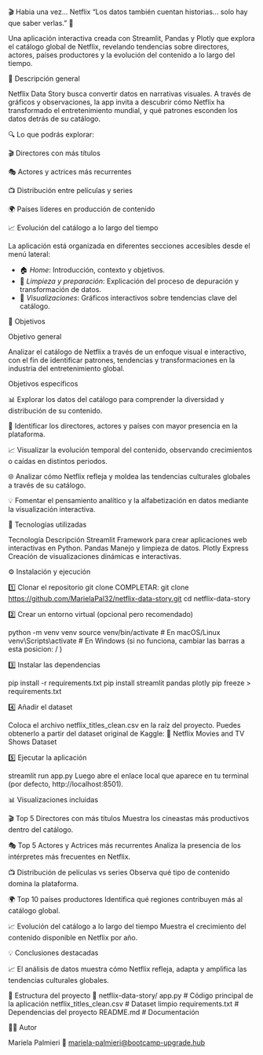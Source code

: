 🎬 Habia una vez... Netflix
“Los datos también cuentan historias... solo hay que saber verlas.” 🍿

Una aplicación interactiva creada con Streamlit, Pandas y Plotly que explora el catálogo global de Netflix, revelando tendencias sobre directores, actores, países productores y la evolución del contenido a lo largo del tiempo.

📖 Descripción general

Netflix Data Story busca convertir datos en narrativas visuales.
A través de gráficos y observaciones, la app invita a descubrir cómo Netflix ha transformado el entretenimiento mundial, y qué patrones esconden los datos detrás de su catálogo.

🔍 Lo que podrás explorar:

🎬 Directores con más títulos

🎭 Actores y actrices más recurrentes

📺 Distribución entre películas y series

🌍 Países líderes en producción de contenido

📈 Evolución del catálogo a lo largo del tiempo

La aplicación está organizada en diferentes secciones accesibles desde el menú lateral:

- 🏠 *Home*: Introducción, contexto y objetivos.
- 🧹 *Limpieza y preparación*: Explicación del proceso de depuración y transformación de datos.
- 🎨 *Visualizaciones*: Gráficos interactivos sobre tendencias clave del catálogo.

🎯 Objetivos

Objetivo general

Analizar el catálogo de Netflix a través de un enfoque visual e interactivo, con el fin de identificar patrones, tendencias y transformaciones en la industria del entretenimiento global.

Objetivos específicos

📊 Explorar los datos del catálogo para comprender la diversidad y distribución de su contenido.

🎥 Identificar los directores, actores y países con mayor presencia en la plataforma.

📈 Visualizar la evolución temporal del contenido, observando crecimientos o caídas en distintos periodos.

🌐 Analizar cómo Netflix refleja y moldea las tendencias culturales globales a través de su catálogo.

💡 Fomentar el pensamiento analítico y la alfabetización en datos mediante la visualización interactiva.

🧩 Tecnologías utilizadas

Tecnología	Descripción
Streamlit	Framework para crear aplicaciones web interactivas en Python.
Pandas	Manejo y limpieza de datos.
Plotly Express	Creación de visualizaciones dinámicas e interactivas.

⚙️ Instalación y ejecución

1️⃣ Clonar el repositorio
git clone COMPLETAR: git clone https://github.com/MarielaPal32/netflix-data-story.git
cd netflix-data-story

2️⃣ Crear un entorno virtual (opcional pero recomendado)

python -m venv venv
source venv/bin/activate     # En macOS/Linux
venv\Scripts\activate        # En Windows (si no funciona, cambiar las barras a esta posicion: / )

3️⃣ Instalar las dependencias

pip install -r requirements.txt
pip install streamlit pandas plotly
pip freeze > requirements.txt

4️⃣ Añadir el dataset

Coloca el archivo netflix_titles_clean.csv en la raíz del proyecto.
Puedes obtenerlo a partir del dataset original de Kaggle:
🔗 Netflix Movies and TV Shows Dataset

5️⃣ Ejecutar la aplicación

streamlit run app.py
Luego abre el enlace local que aparece en tu terminal (por defecto, http://localhost:8501).

📊 Visualizaciones incluidas

🎬 Top 5 Directores con más títulos
Muestra los cineastas más productivos dentro del catálogo.

🎭 Top 5 Actores y Actrices más recurrentes
Analiza la presencia de los intérpretes más frecuentes en Netflix.

📺 Distribución de películas vs series
Observa qué tipo de contenido domina la plataforma.

🌍 Top 10 países productores
Identifica qué regiones contribuyen más al catálogo global.

📈 Evolución del catálogo a lo largo del tiempo
Muestra el crecimiento del contenido disponible en Netflix por año.

💡 Conclusiones destacadas

📈 El análisis de datos muestra cómo Netflix refleja, adapta y amplifica las tendencias culturales globales.

📁 Estructura del proyecto
📂 netflix-data-story/
app.py                    # Código principal de la aplicación
netflix_titles_clean.csv   # Dataset limpio
requirements.txt           # Dependencias del proyecto
README.md                  # Documentación

🧑‍💻 Autor

Mariela Palmieri
📧 mariela-palmieri@bootcamp-upgrade.hub
